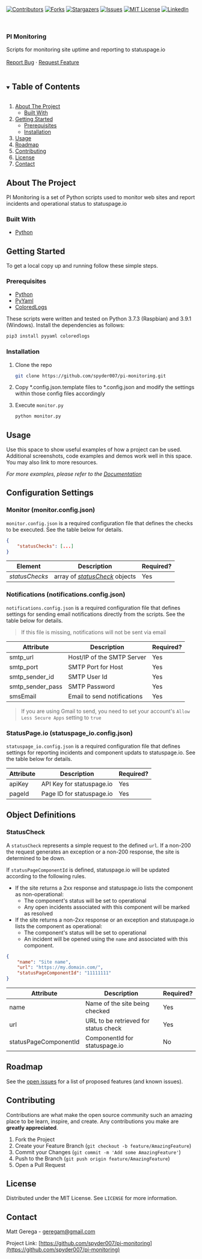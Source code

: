 <!-- PROJECT SHIELDS -->
<!--
*** I'm using markdown "reference style" links for readability.
*** Reference links are enclosed in brackets [ ] instead of parentheses ( ).
*** See the bottom of this document for the declaration of the reference variables
*** for contributors-url, forks-url, etc. This is an optional, concise syntax you may use.
*** https://www.markdownguide.org/basic-syntax/#reference-style-links
-->
[![Contributors][contributors-shield]][contributors-url]
[![Forks][forks-shield]][forks-url]
[![Stargazers][stars-shield]][stars-url]
[![Issues][issues-shield]][issues-url]
[![MIT License][license-shield]][license-url]
[![LinkedIn][linkedin-shield]][linkedin-url]



<!-- PROJECT LOGO -->
<br />
<p>
  <h3>PI Monitoring</h3>

  <p>
    Scripts for monitoring site uptime and reporting to statuspage.io
    <br />
    <br />
    <a href="https://github.com/spyder007/pi-monitoring/issues">Report Bug</a>
    ·
    <a href="https://github.com/spyder007/pi-monitoring/issues">Request Feature</a>
  </p>
</p>



<!-- TABLE OF CONTENTS -->
<details open="open">
  <summary><h2 style="display: inline-block">Table of Contents</h2></summary>
  <ol>
    <li>
      <a href="#about-the-project">About The Project</a>
      <ul>
        <li><a href="#built-with">Built With</a></li>
      </ul>
    </li>
    <li>
      <a href="#getting-started">Getting Started</a>
      <ul>
        <li><a href="#prerequisites">Prerequisites</a></li>
        <li><a href="#installation">Installation</a></li>
      </ul>
    </li>
    <li><a href="#usage">Usage</a></li>
    <li><a href="#roadmap">Roadmap</a></li>
    <li><a href="#contributing">Contributing</a></li>
    <li><a href="#license">License</a></li>
    <li><a href="#contact">Contact</a></li>
  </ol>
</details>



<!-- ABOUT THE PROJECT -->
## About The Project

PI Monitoring is a set of Python scripts used to monitor web sites and report incidents and operational status to statuspage.io


### Built With

* [Python](https://www.python.org/)


<!-- GETTING STARTED -->
## Getting Started

To get a local copy up and running follow these simple steps.

### Prerequisites

* [Python](https://www.python.org/)
* [PyYaml]()
* [ColoredLogs]()

These scripts were written and tested on Python 3.7.3 (Raspbian) and 3.9.1 (Windows).  Install the dependencies as follows:
```sh
pip3 install pyyaml coloredlogs
```

### Installation

1. Clone the repo
   ```sh
   git clone https://github.com/spyder007/pi-monitoring.git
   ```
2. Copy *.config.json.template files to *.config.json and modify the settings within those config files accordingly

3. Execute `monitor.py`
   ```sh
   python monitor.py
   ```

<!-- USAGE EXAMPLES -->
## Usage

Use this space to show useful examples of how a project can be used. Additional screenshots, code examples and demos work well in this space. You may also link to more resources.

_For more examples, please refer to the [Documentation](https://example.com)_

## Configuration Settings

### Monitor (monitor.config.json)

`monitor.config.json` is a required configuration file that defines the checks to be executed.  See the table below for details.

```json
{
    "statusChecks": [...]
}
```

| Element | Description | Required? |
| ------- | ----------- | --------- |
| *statusChecks* | array of *[statusCheck](#StatusCheck)* objects | Yes |

### Notifications (notifications.config.json)

`notifications.config.json` is a required configuration file that defines settings for sending email notifications directly from the scripts.  See the table below for details.

> If this file is missing, notifications will not be sent via email

| Attribute | Description | Required? |
| ------- | ----------- | ---------| 
| smtp_url | Host/IP of the SMTP Server | Yes |
| smtp_port | SMTP Port for Host | Yes |
| smtp_sender_id | SMTP User Id | Yes |
| smtp_sender_pass | SMTP Password | Yes |
| smsEmail | Email to send notifications | Yes | 

> If you are using Gmail to send, you need to set your account's `Allow Less Secure Apps` setting to `true`

### StatusPage.io (statuspage_io.config.json)

`statuspage_io.config.json` is a required configuration file that defines settings for reporting incidents and component updats to statuspage.io.  See the table below for details.

| Attribute | Description | Required? |
| ------- | ----------- | ---------| 
| apiKey | API Key for statuspage.io | Yes |
| pageId | Page ID for statuspage.io | Yes |

## Object Definitions

### StatusCheck

A `statusCheck` represents a simple request to the defined `url`. If a non-200 the request generates an exception or a non-200 response, the site is determined to be down.  

If `statusPageComponentId` is defined, statuspage.io will be updated according to the following rules.

- If the site returns a 2xx response and statuspage.io lists the component as non-operational:
    - The component's status will be set to operational
    - Any open incidents associated with this component will be marked as resolved
- If the site returns a non-2xx response or an exception and statuspage.io lists the component as operational:
    - The component's status will be set to operational
    - An incident will be opened using the `name` and associated with this component.


```json
{
    "name": "Site name",
    "url": "https://my.domain.com/",
    "statusPageComponentId": "11111111"
}
```
| Attribute | Description | Required? |
| ------- | ----------- | ---------| 
| name | Name of the site being checked | Yes |
| url | URL to be retrieved for status check | Yes |
| statusPageComponentId | ComponentId for statuspage.io | No |

<!-- ROADMAP -->
## Roadmap

See the [open issues](https://github.com/spyder007/pi-monitoring/issues) for a list of proposed features (and known issues).


<!-- CONTRIBUTING -->
## Contributing

Contributions are what make the open source community such an amazing place to be learn, inspire, and create. Any contributions you make are **greatly appreciated**.

1. Fork the Project
2. Create your Feature Branch (`git checkout -b feature/AmazingFeature`)
3. Commit your Changes (`git commit -m 'Add some AmazingFeature'`)
4. Push to the Branch (`git push origin feature/AmazingFeature`)
5. Open a Pull Request



<!-- LICENSE -->
## License

Distributed under the MIT License. See `LICENSE` for more information.



<!-- CONTACT -->
## Contact

Matt Gerega - geregam@gmail.com

Project Link: [https://github.com/spyder007/pi-monitoring](https://github.com/spyder007/pi-monitoring)



<!-- MARKDOWN LINKS & IMAGES -->
<!-- https://www.markdownguide.org/basic-syntax/#reference-style-links -->
[contributors-shield]: https://img.shields.io/github/contributors/spyder007/pi-monitoring.svg?style=for-the-badge
[contributors-url]: https://github.com/spyder007/pi-monitoring/graphs/contributors
[forks-shield]: https://img.shields.io/github/forks/spyder007/pi-monitoring.svg?style=for-the-badge
[forks-url]: https://github.com/spyder007/pi-monitoring/network/members
[stars-shield]: https://img.shields.io/github/stars/spyder007/pi-monitoring?style=for-the-badge
[stars-url]: https://github.com/spyder007/pi-monitoring/stargazers
[issues-shield]: https://img.shields.io/github/issues/spyder007/pi-monitoring.svg?style=for-the-badge
[issues-url]: https://github.com/spyder007/pi-monitoring/issues
[license-shield]: https://img.shields.io/github/license/spyder007/pi-monitoring.svg?style=for-the-badge
[license-url]: https://github.com/spyder007/pi-monitoring/blob/main/LICENSE
[linkedin-shield]: https://img.shields.io/badge/-LinkedIn-black.svg?style=for-the-badge&logo=linkedin&colorB=555
[linkedin-url]: https://linkedin.com/in/geregam